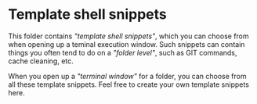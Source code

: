 # Template shell snippets

This folder contains _"template shell snippets"_, which you can choose from when opening up a teminal execution window.
Such snippets can contain things you often tend to do on a _"folder level"_, such as GIT commands, cache cleaning, etc.

When you open up a _"terminal window"_ for a folder, you can choose from all these template snippets. Feel free to create 
your own template snippets here.

